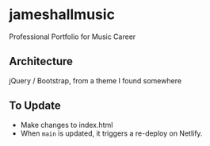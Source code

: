# jameshallmusic
Professional Portfolio for Music Career

## Architecture
jQuery / Bootstrap, from a theme I found somewhere

## To Update
- Make changes to index.html
- When `main` is updated, it triggers a re-deploy on Netlify.
